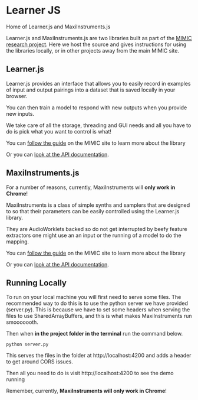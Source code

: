 # Learner JS

Home of Learner.js and MaxiInstruments.js

Learner.js and MaxiInstruments.js are two libraries built as part of the [MIMIC
research project](https://mimicproject.com). Here we host the source and gives instructions
for using the libraries locally, or in other projects away from the main MIMIC site.


## Learner.js

Learner.js provides an interface that allows you to easily record in examples of input and output pairings into a dataset that is saved locally in your browser.

You can then train a model to respond with new outputs when you provide new inputs.

We take care of all the storage, threading and GUI needs and all you have to do is pick what you want to control is what!

You can [follow the guide](https://mimicproject.com/guides/learner) on the MIMIC site to learn more about the library

Or you can [look at the API documentation](https://www.doc.gold.ac.uk/~lmcca002/Learner.html).

## MaxiInstruments.js

For a number of reasons, currently, MaxiInstruments will **only work in Chrome**!

MaxiInstruments is a class of simple synths and samplers that are designed to so that their parameters can be easily controlled using the Learner.js library.

They are AudioWorklets backed so do not get interrupted by beefy feature extractors one might use an an input or the running of a model to do the mapping.

You can [follow the guide](https://mimicproject.com/guides/maxi-instrument) on the MIMIC site to learn more about the library

Or you can [look at the API documentation](https://www.doc.gold.ac.uk/~lmcca002/MaxiInstrument.html).


## Running Locally

To run on your local machine you will first need to serve some files. The recommended way to do this is to use the python server we have provided (server.py). This is because we have to set some headers when serving the files to use SharedArrayBuffers, and this is what makes MaxiInstruments run smooooooth.

Then when **in the project folder in the terminal** run the command below.

```
python server.py
```

This serves the files in the folder at http://localhost:4200 and adds a header to get around CORS issues.

Then all you need to do is visit http://localhost:4200 to see the demo running

Remember, currently, **MaxiInstruments will only work in Chrome**!

